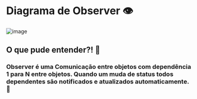 # Diagrama de Observer 👁️
![image](https://github.com/user-attachments/assets/2e0ff343-585c-46a5-ae72-08b40b588215)

## O que pude entender?! 📔

### Observer é uma Comunicação entre objetos com dependência 1 para N entre objetos. Quando um muda de status todos dependentes são notificados e atualizados automaticamente. 👀
